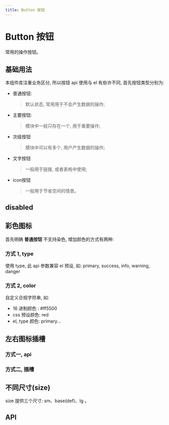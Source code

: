 ```yaml
---
title: Button 按钮
---
```


# Button 按钮

常用的操作按钮。

## 基础用法

本组件库注重业务区分, 所以按钮 api 使用与 el 有些许不同, 首先按钮类型分别为:

- 普通按钮:
  > 默认状态, 常用用于不会产生数据的操作;
- 主要按钮:
  > 模块中一般只存在一个, 用于重要操作;
- 次级按钮
  > 模块中可以有多个, 用户产生数据的操作;
- 文字按钮
  > 一般用于链接, 或者表格中使用;
- icon按钮
  > 一般用于节省空间的情景。

<preview path="../../example/button/def.vue"></preview>

## disabled

<preview path="../../example/button/btnDisabled.vue"></preview>

## 彩色图标

首先明确 **普通按钮** 不支持染色, 增加颜色的方式有两种:

### 方式 1, type

使用 type, 此 api 参数兼容 el 预设, 如: primary, success, info, warning, danger

<preview path="../../example/button/elType.vue"></preview>

### 方式 2, color

自定义合规字符串, 如:

- 16 进制颜色 : #ff5500
- css 预设颜色: red
- el, type 颜色: primary...

<preview path="../../example/button/btnColor.vue"></preview>

## 左右图标插槽

### 方式一, api

<preview path="../../example/button/btnIcon.vue"></preview>

### 方式二, 插槽

<preview path="../../example/button/btnIcon2.vue"></preview>

## 不同尺寸(size)

size 提供三个尺寸: sm、base(def)、lg 。

<preview path="../../example/button/btnSize.vue"></preview>

## API

<!-- <API src="../../data/button.json" lang="zh"></API> -->
